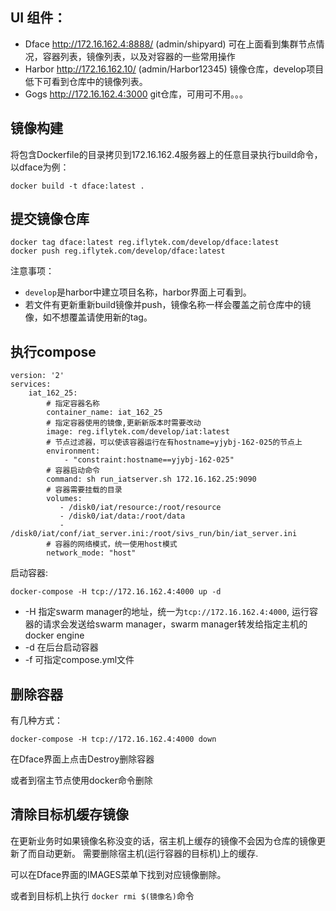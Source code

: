 ## UI 组件：
* Dface http://172.16.162.4:8888/ (admin/shipyard) 可在上面看到集群节点情况，容器列表，镜像列表，以及对容器的一些常用操作
* Harbor http://172.16.162.10/ (admin/Harbor12345) 镜像仓库，develop项目低下可看到仓库中的镜像列表。
* Gogs http://172.16.162.4:3000 git仓库，可用可不用。。。

## 镜像构建
将包含Dockerfile的目录拷贝到172.16.162.4服务器上的任意目录执行build命令，以dface为例：
```
docker build -t dface:latest .
```
## 提交镜像仓库
```
docker tag dface:latest reg.iflytek.com/develop/dface:latest
docker push reg.iflytek.com/develop/dface:latest
```
注意事项：

* `develop`是harbor中建立项目名称，harbor界面上可看到。
* 若文件有更新重新build镜像并push，镜像名称一样会覆盖之前仓库中的镜像，如不想覆盖请使用新的tag。

## 执行compose
```
version: '2'
services:
    iat_162_25:
        # 指定容器名称
        container_name: iat_162_25
        # 指定容器使用的镜像,更新新版本时需要改动
        image: reg.iflytek.com/develop/iat:latest
        # 节点过滤器，可以使该容器运行在有hostname=yjybj-162-025的节点上
        environment:
            - "constraint:hostname==yjybj-162-025"
        # 容器启动命令
        command: sh run_iatserver.sh 172.16.162.25:9090
        # 容器需要挂载的目录
        volumes:
           - /disk0/iat/resource:/root/resource
           - /disk0/iat/data:/root/data
           - /disk0/iat/conf/iat_server.ini:/root/sivs_run/bin/iat_server.ini
        # 容器的网络模式，统一使用host模式
        network_mode: "host"
```

启动容器:
```
docker-compose -H tcp://172.16.162.4:4000 up -d
```
* -H 指定swarm manager的地址，统一为`tcp://172.16.162.4:4000`, 运行容器的请求会发送给swarm manager，swarm manager转发给指定主机的docker engine
* -d 在后台启动容器
* -f 可指定compose.yml文件

## 删除容器
有几种方式：
```
docker-compose -H tcp://172.16.162.4:4000 down
```

在Dface界面上点击Destroy删除容器

或者到宿主节点使用docker命令删除

## 清除目标机缓存镜像

在更新业务时如果镜像名称没变的话，宿主机上缓存的镜像不会因为仓库的镜像更新了而自动更新。  需要删除宿主机(运行容器的目标机)上的缓存.

可以在Dface界面的IMAGES菜单下找到对应镜像删除。

或者到目标机上执行 `docker rmi $(镜像名)`命令
